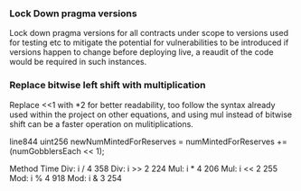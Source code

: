 ### Lock Down pragma versions

Lock down pragma versions for all contracts under scope to versions used for testing etc to mitigate the potential for vulnerabilities to be introduced if versions happen to change before deploying live, a reaudit of the code would be required in such instances.

### Replace bitwise left shift with multiplication

Replace <<1 with *2 for better readability, too follow the syntax already used within the project on other equations, and using mul instead of bitwise shift can be a faster operation on mulitiplications.

line844
            uint256 newNumMintedForReserves = numMintedForReserves += (numGobblersEach << 1);

Method	        Time
Div: i / 4	        358
Div: i >> 2	224
Mul: i * 4	        206
Mul: i << 2	255
Mod: i % 4	918
Mod: i & 3	254
